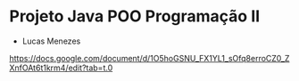 # Projeto Java POO Programação II

- Lucas Menezes

https://docs.google.com/document/d/1O5hoGSNU_FX1YL1_sOfq8erroCZ0_ZXnfOAt6t1krm4/edit?tab=t.0
